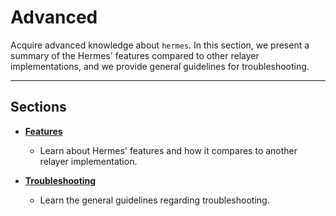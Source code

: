 # Advanced

Acquire advanced knowledge about `hermes`. In this section, we present a summary of the Hermes' features compared to other relayer implementations, and we provide general guidelines for troubleshooting. 

---

## Sections

- **[Features](./features.md)**
    * Learn about Hermes' features and how it compares to another relayer implementation.

- **[Troubleshooting](./troubleshooting/index.md)**
    * Learn the general guidelines regarding troubleshooting.
